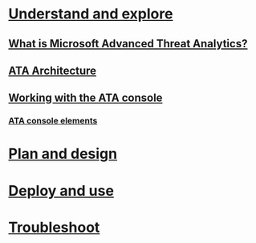 # [Understand and explore](/understand/ata-understand-and-explore.md)
## [What is Microsoft Advanced Threat Analytics?](what-is-ata.md)
## [ATA Architecture](ata-architecture.md)
## [Working with the ATA console](working-with-ata-console.md)
### [ATA console elements](ata-console-elements.md)
# [Plan and design](/plandesign/ata-plan-and-design.md)
# [Deploy and use](/deployuse/ata-deploy-and-use.md)
# [Troubleshoot](/troubleshoot/ata-troubleshooting.md)
